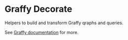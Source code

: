 # Graffy Decorate

Helpers to build and transform Graffy qraphs and queries.

See [Graffy documentation](https://aravindet.github.io/graffy/#/GraffyClient) for more.

